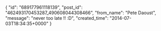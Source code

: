  {
   "id": "689177961118139",
   "post_id": "462493170453287_490608044308466",
   "from_name": "Pete Daoust",
   "message": "never too late !! :D",
   "created_time": "2014-07-03T18:34:35+0000"
 }

